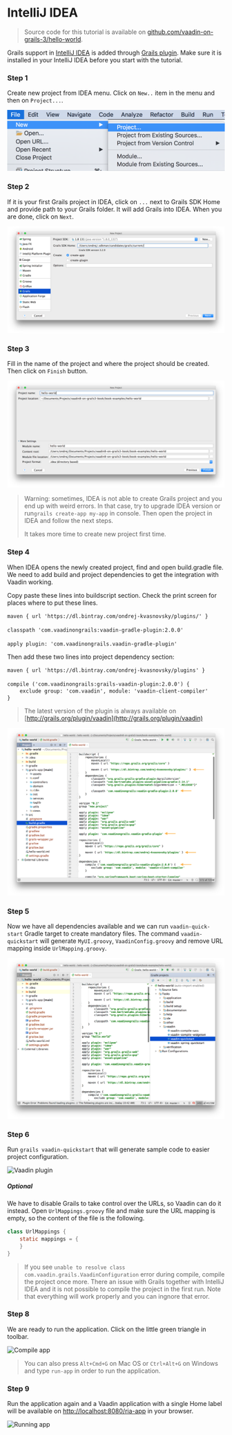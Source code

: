 # IntelliJ IDEA

> Source code for this tutorial is available on [github.com/vaadin-on-grails-3/hello-world](https://github.com/vaadin-on-grails-3/hello-world).

Grails support in [IntelliJ IDEA](http://www.jetbrains.com/idea) is added through [Grails plugin](http://www.jetbrains.com/idea/webhelp/grails.html). Make sure it is installed in your IntelliJ IDEA before you start with the tutorial.

### Step 1

Create new project from IDEA menu. Click on  `New..` item in the menu and then on `Project...`.

![](/assets/idea-1.0.png)

### Step 2

If it is your first Grails project in IDEA, click on `...` next to Grails SDK Home and provide path to your Grails folder. It will add Grails into IDEA. When you are done, click on `Next`.

![](/assets/idea-2.png)

### Step 3

Fill in the name of the project and where the project should be created. Then click on `Finish` button.

![](/assets/idea-3.png)

> Warning: sometimes, IDEA is not able to create Grails project and you end up with weird errors. In that case, try to upgrade IDEA version or run`grails create-app my-app`  in console. Then open the project in IDEA and follow the next steps.
>
> It takes more time to create new project first time.

### Step 4

When IDEA opens the newly created project, find and open build.gradle file. We need to add build and project dependencies to get the integration with Vaadin working.

Copy paste these lines into buildscript section. Check the print screen for places where to put these lines.

```
maven { url 'https://dl.bintray.com/ondrej-kvasnovsky/plugins/' }

classpath 'com.vaadinongrails:vaadin-gradle-plugin:2.0.0'

apply plugin: 'com.vaadinongrails.vaadin-gradle-plugin'
```

Then add these two lines into project dependency section:

```
maven { url 'https://dl.bintray.com/ondrej-kvasnovsky/plugins' }

compile ('com.vaadinongrails:grails-vaadin-plugin:2.0.0') {
    exclude group: 'com.vaadin', module: 'vaadin-client-compiler'
}
```

> The latest version of the plugin is always available on [http://grails.org/plugin/vaadin](http://grails.org/plugin/vaadin)

![](/assets/idea-4.png)

### Step 5

Now we have all dependencies available and we can run `vaadin-quick-start` Gradle target to create mandatory files. The command `vaadin-quickstart` will generate `MyUI.groovy`, `VaadinConfig.groovy` and remove URL mapping inside `UrlMapping.groovy`.

![](/assets/idea-5.png)

### Step 6

Run `grails vaadin-quickstart` that will generate sample code to easier project configuration.

![Vaadin plugin](http://vaadinongrails.com/book/1_1_2_quickstart.png)



##### Optional

We have to disable Grails to take control over the URLs, so Vaadin can do it instead. Open `UrlMappings.groovy` file and make sure the URL mapping is empty, so the content of the file is the following.

```java
class UrlMappings {
    static mappings = {
    }
}
```

> If you see `unable to resolve class com.vaadin.grails.VaadinConfiguration` error during compile, compile the project once more. There an issue with Grails together with IntelliJ IDEA and it is not possible to compile the project in the first run. Note that everything will work properly and you can ingnore that error.

### Step 8

We are ready to run the application. Click on the little green triangle in toolbar.

![Compile app](http://vaadinongrails.com/img/run-app-idea.png)

> You can also press `Alt+Cmd+G` on Mac OS or `Ctrl+Alt+G` on Windows and type `run-app` in order to run the application.

### Step 9

Run the application again and a Vaadin application with a single Home label will be available on [http://localhost:8080/ria-app](http://localhost:8080/ria-app) in your browser.

![Running app](http://vaadinongrails.com/img/first-run.png)

